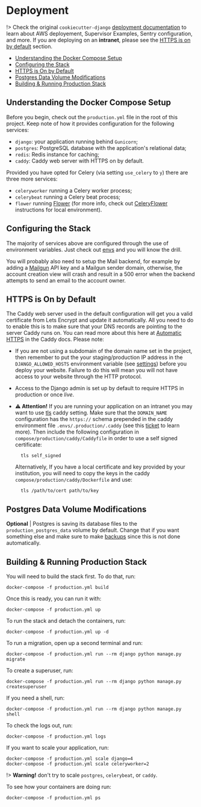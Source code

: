 # Deployment

!> Check the original `cookiecutter-django` [deployment documentation] to learn about AWS deployement, Supervisor Examples, Sentry configuration, and more. If you are deploying on an **intranet**, please see the [HTTPS is on by default](#HTTPS-is-on-by-default) section.

- [Understanding the Docker Compose Setup](#understanding-the-docker-compose-setup)
- [Configuring the Stack](#configuring-the-stack)
- [HTTPS is On by Default](#https-is-on-by-default)
- [Postgres Data Volume Modifications](#postgres-data-volume-modifications)
- [Building & Running Production Stack](#building--running-production-stack)

## Understanding the Docker Compose Setup

Before you begin, check out the `production.yml` file in the root of this project. Keep note of how it provides configuration for the following services:

- `django`: your application running behind `Gunicorn`;
- `postgres`: PostgreSQL database with the application's relational data;
- `redis`: Redis instance for caching;
- `caddy`: Caddy web server with HTTPS on by default.

Provided you have opted for Celery (via setting `use_celery` to `y`) there are three more services:

- `celeryworker` running a Celery worker process;
- `celerybeat` running a Celery beat process;
- `flower` running [Flower] (for more info, check out [CeleryFlower] instructions for local environment).

## Configuring the Stack

The majority of services above are configured through the use of environment variables. Just check out [envs] and you will know the drill.

You will probably also need to setup the Mail backend, for example by adding a [Mailgun] API key and a Mailgun sender domain, otherwise, the account creation view will crash and result in a 500 error when the backend attempts to send an email to the account owner.

## HTTPS is On by Default

The Caddy web server used in the default configuration will get you a valid certificate from Lets Encrypt and update it automatically. All you need to do to enable this is to make sure that your DNS records are pointing to the server Caddy runs on. You can read more about this here at [Automatic HTTPS] in the Caddy docs. Please note:

- If you are not using a subdomain of the domain name set in the project, then remember to put the your staging/production IP address in the `DJANGO_ALLOWED_HOSTS` environment variable (see [settings]) before you deploy your website. Failure to do this will mean you will not have access to your website through the HTTP protocol.

- Access to the Django admin is set up by default to require HTTPS in production or once *live*.

- **⚠️ Attention!** If you are running your application on an intranet you may want to use [tls] caddy setting. Make sure that the `DOMAIN_NAME` configuration has the `https://` schema prepended in the caddy environment file `.envs/.production/.caddy` (see this [ticket] to learn more). Then include the following configuration in `compose/production/caddy/Caddyfile` in order to use a self signed certificate:

        tls self_signed

    Alternatively, If you have a local certificate and key provided by your institution, you will need to copy the keys in the caddy `compose/production/caddy/Dockerfile` and use:

        tls /path/to/cert path/to/key

## Postgres Data Volume Modifications

**Optional** | Postgres is saving its database files to the `production_postgres_data` volume by default. Change that if you want something else and make sure to make [backups] since this is not done automatically.

## Building & Running Production Stack

You will need to build the stack first. To do that, run:

    docker-compose -f production.yml build

Once this is ready, you can run it with:

    docker-compose -f production.yml up

To run the stack and detach the containers, run:

    docker-compose -f production.yml up -d

To run a migration, open up a second terminal and run:

    docker-compose -f production.yml run --rm django python manage.py migrate

To create a superuser, run:

    docker-compose -f production.yml run --rm django python manage.py createsuperuser

If you need a shell, run:

    docker-compose -f production.yml run --rm django python manage.py shell

To check the logs out, run:

    docker-compose -f production.yml logs

If you want to scale your application, run:

    docker-compose -f production.yml scale django=4
    docker-compose -f production.yml scale celeryworker=2

!> **Warning!** don't try to scale `postgres`, `celerybeat`, or `caddy`.

To see how your containers are doing run:

    docker-compose -f production.yml ps

[deployment documentation]: https://cookiecutter-django.readthedocs.io/en/latest/deployment-with-docker.html
[flower]: https://github.com/mher/flower
[celeryflower]: https://cookiecutter-django.readthedocs.io/en/latest/developing-locally-docker.html#celeryflower
[sentry.io]: https://sentry.io/welcome
[Mailgun]: https://mailgun.com
[envs]: https://cookiecutter-django.readthedocs.io/en/latest/developing-locally-docker.html#envs
[backups]: https://cookiecutter-django.readthedocs.io/en/latest/docker-postgres-backups.html
[tls]: https://caddyserver.com/docs/tls
[Automatic HTTPS]: https://caddyserver.com/docs/automatic-https
[ticket]: https://github.com/mholt/caddy/issues/1673
[settings]: https://cookiecutter-django.readthedocs.io/en/latest/settings.html#settings
